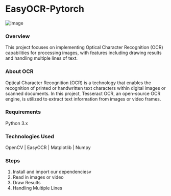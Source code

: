 # EasyOCR-Pytorch

![image](https://github.com/AmulyaShetty11/EasyOCR-Pytorch/assets/137149903/f89fa3c3-f85a-49ad-8697-c622d7f54351)

### Overview
This project focuses on implementing Optical Character Recognition (OCR) capabilities for processing images, with features including drawing results and handling multiple lines of text.

### About OCR
Optical Character Recognition (OCR) is a technology that enables the recognition of printed or handwritten text characters within digital images or scanned documents. In this project, Tesseract OCR, an open-source OCR engine, is utilized to extract text information from images or video frames.

### Requirements
Python 3.x

### Technologies Used
OpenCV | EasyOCR | Matplotlib | Numpy

### Steps
1. Install and import our dependenciesv
2. Read in images or video
3. Draw Results
4. Handling Multiple Lines
